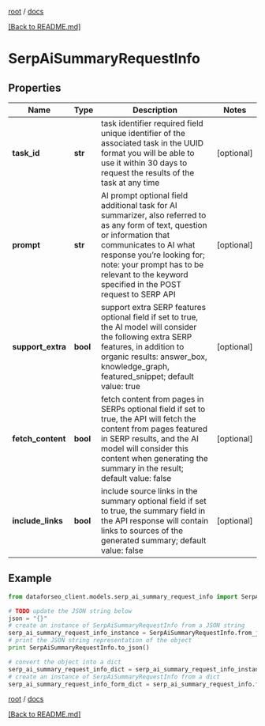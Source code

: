 [root](./../ "root") / [docs](./ "docs")

[[Back to README.md]](./../README.md "[Back to README.md]")

# SerpAiSummaryRequestInfo

## Properties

Name | Type | Description | Notes
------------ | ------------- | ------------- | -------------
**task_id** | **str** | task identifier required field unique identifier of the associated task in the UUID format you will be able to use it within 30 days to request the results of the task at any time | [optional]
**prompt** | **str** | AI prompt optional field additional task for AI summarizer, also referred to as any form of text, question or information that communicates to AI what response you’re looking for; note: your prompt has to be relevant to the keyword specified in the POST request to SERP API | [optional]
**support_extra** | **bool** | support extra SERP features optional field if set to true, the AI model will consider the following extra SERP features, in addition to organic results: answer_box, knowledge_graph, featured_snippet; default value: true | [optional]
**fetch_content** | **bool** | fetch content from pages in SERPs optional field if set to true, the API will fetch the content from pages featured in SERP results, and the AI model will consider this content when generating the summary in the result; default value: false | [optional]
**include_links** | **bool** | include source links in the summary optional field if set to true, the summary field in the API response will contain links to sources of the generated summary; default value: false | [optional]

## Example

```python
from dataforseo_client.models.serp_ai_summary_request_info import SerpAiSummaryRequestInfo

# TODO update the JSON string below
json = "{}"
# create an instance of SerpAiSummaryRequestInfo from a JSON string
serp_ai_summary_request_info_instance = SerpAiSummaryRequestInfo.from_json(json)
# print the JSON string representation of the object
print SerpAiSummaryRequestInfo.to_json()

# convert the object into a dict
serp_ai_summary_request_info_dict = serp_ai_summary_request_info_instance.to_dict()
# create an instance of SerpAiSummaryRequestInfo from a dict
serp_ai_summary_request_info_form_dict = serp_ai_summary_request_info.from_dict(serp_ai_summary_request_info_dict)
```

  

[root](./../ "root") / [docs](./ "docs")

[[Back to README.md]](./../README.md "[Back to README.md]")